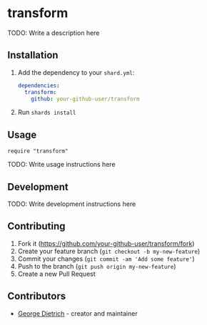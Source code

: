 # transform

TODO: Write a description here

## Installation

1. Add the dependency to your `shard.yml`:

   ```yaml
   dependencies:
     transform:
       github: your-github-user/transform
   ```

2. Run `shards install`

## Usage

```crystal
require "transform"
```

TODO: Write usage instructions here

## Development

TODO: Write development instructions here

## Contributing

1. Fork it (<https://github.com/your-github-user/transform/fork>)
2. Create your feature branch (`git checkout -b my-new-feature`)
3. Commit your changes (`git commit -am 'Add some feature'`)
4. Push to the branch (`git push origin my-new-feature`)
5. Create a new Pull Request

## Contributors

- [George Dietrich](https://github.com/your-github-user) - creator and maintainer
